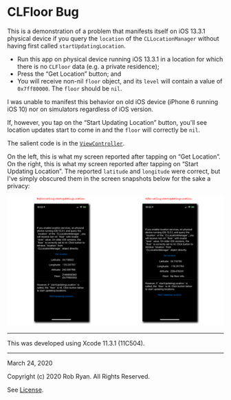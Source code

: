 #  CLFloor Bug

This is a demonstration of a problem that manifests itself on iOS 13.3.1 physical device if you query the `location` of the `CLLocationManager` without having first called `startUpdatingLocation`. 

* Run this app on physical device running iOS 13.3.1 in a location for which there is no `CLFloor` data (e.g. a private residence);
* Press the “Get Location” button; and 
* You will receive non-nil `floor` object, and its `level` will contain a value of `0x7ff80000`. The `floor` should be `nil`. 

I was unable to manifest this behavior on old iOS device (iPhone 6 running iOS 10) nor on simulators regardless of iOS version.

If, however, you tap on the “Start Updating Location” button, you'll see location updates start to come in and the `floor` will correctly be `nil`.

The salient code is in the [`ViewController`](CLFloorBug/ViewController.swift).

On the left, this is what my screen reported after tapping on “Get Location”. On the right, this is what my screen reported after tapping on “Start Updating Location”. The reported `latitude` and `longitude` were correct, but I've simply obscured them in the screen snapshots below for the sake a privacy: 

![Manifestation of bug](Manifestation-of-bug.png)

---

This was developed using Xcode 11.3.1 (11C504).

---

March 24, 2020

Copyright (c) 2020 Rob Ryan. All Rights Reserved.

See [License](LICENSE.md).
